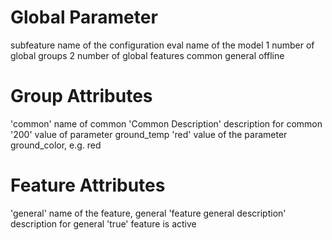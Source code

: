# Global Parameter
subfeature name of the configuration
eval name of the model
1 number of global groups
2 number of global features
common
general offline

# Group Attributes
'common' name of common
'Common Description' description for common
'200' value of parameter ground_temp
'red' value of the parameter ground_color, e.g. red

# Feature Attributes
'general' name of the feature, general
'feature general description' description for general
'true' feature is active
